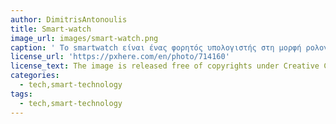 ```yaml
---
author: DimitrisAntonoulis
title: Smart-watch
image_url: images/smart-watch.png
caption: ' Το smartwatch είναι ένας φορητός υπολογιστής στη μορφή ρολογιού και παρέχει touchscreen διεπαφή,για καθημερινή χρήση.Συνδεδεμένο με το κινητό προβάλλει ειδοποιήσεις που κανονικά έρχονται στο κινητό καθώς όμως και διάφορες άλλες εφαρμογές όπως παράδειγμα εφαρμογές που σχετίζονται με την υγεία.'
license_url: 'https://pxhere.com/en/photo/714160'
license_text: The image is released free of copyrights under Creative Commons CC0.
categories:
  - tech,smart-technology
tags:
  - tech,smart-technology
---
```

